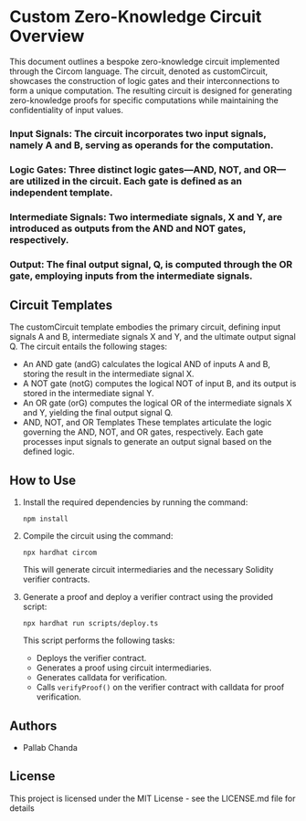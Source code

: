 # Custom Zero-Knowledge Circuit Overview
This document outlines a bespoke zero-knowledge circuit implemented through the Circom language. The circuit, denoted as customCircuit, showcases the construction of logic gates and their interconnections to form a unique computation. The resulting circuit is designed for generating zero-knowledge proofs for specific computations while maintaining the confidentiality of input values.

### Input Signals: The circuit incorporates two input signals, namely A and B, serving as operands for the computation.
### Logic Gates: Three distinct logic gates—AND, NOT, and OR—are utilized in the circuit. Each gate is defined as an independent template.
### Intermediate Signals: Two intermediate signals, X and Y, are introduced as outputs from the AND and NOT gates, respectively.
### Output: The final output signal, Q, is computed through the OR gate, employing inputs from the intermediate signals.
## Circuit Templates
The customCircuit template embodies the primary circuit, defining input signals A and B, intermediate signals X and Y, and the ultimate output signal Q. The circuit entails the following stages:

- An AND gate (andG) calculates the logical AND of inputs A and B, storing the result in the intermediate signal X.
- A NOT gate (notG) computes the logical NOT of input B, and its output is stored in the intermediate signal Y.
- An OR gate (orG) computes the logical OR of the intermediate signals X and Y, yielding the final output signal Q.
- AND, NOT, and OR Templates
These templates articulate the logic governing the AND, NOT, and OR gates, respectively. Each gate processes input signals to generate an output signal based on the defined logic.

## How to Use

1. Install the required dependencies by running the command:
   ```
   npm install
   ```

2. Compile the circuit using the command:
   ```
   npx hardhat circom
   ```
   This will generate circuit intermediaries and the necessary Solidity verifier contracts.

3. Generate a proof and deploy a verifier contract using the provided script:
   ```
   npx hardhat run scripts/deploy.ts
   ```
   This script performs the following tasks:
   - Deploys the verifier contract.
   - Generates a proof using circuit intermediaries.
   - Generates calldata for verification.
   - Calls `verifyProof()` on the verifier contract with calldata for proof verification.


## Authors

- Pallab Chanda

## License

This project is licensed under the MIT License - see the LICENSE.md file for details

